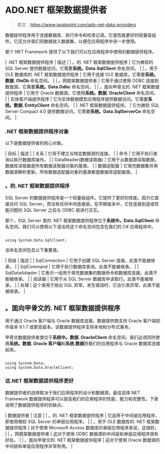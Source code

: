 # ADO.NET 框架数据提供者

> 原文：<https://www.javatpoint.com/ado-net-data-providers>

数据提供程序用于连接数据库、执行命令和检索记录。它是性能更好的轻量级组件。它还允许我们将数据放入数据集，以便在应用程序中进一步使用。

那个.NET Framework 提供了以下我们可以在应用程序中使用的数据提供程序。

| .NET 框架数据提供程序 | 描述 |
| 。的. NET 框架数据提供程序 | 它为微软的 SQL Server 提供数据访问。它需要**系统。Data.SqlClient** 命名空间。 |
| 。用于 OLE 数据库的. NET 框架数据提供程序 | 它用于连接 OLE 数据库。它需要**系统。数据. OleDb** 命名空间。 |
| 。网框架数据提供者 | 它用于通过使用 ODBC 连接到数据源。它需要**系统。Data.Odbc** 命名空间。 |
| 。面向甲骨文的. NET 框架数据提供程序 | 它用于 Oracle 数据源。它使用**系统。数据. OracleClient** 命名空间。 |
| 实体客户端提供程序 | 它为实体数据模型应用程序提供数据访问。它需要**系统。数据. EntityClient** 命名空间。 |
| .NET 框架数据提供程序。 | 它为微软 SQL Server Compact 4.0 提供数据访问。它需要**系统。Data.SqlServerCe** 命名空间。 |

### .NET 框架数据提供程序对象

以下是数据提供者的核心对象。

| 目标 | 描述 |
| 关系 | 它用于建立与特定数据源的连接。 |
| 命令 | 它用于执行查询以执行数据库操作。 |
| DataReader(数据读取器) | 它用于从数据源读取数据。数据库读取器是所有数据读取器对象的基类。 |
| 数据适配器 | 它填充数据集并用数据源解析更新。所有数据适配器对象的基类都是数据库适配器类。 |

### 。的. NET 框架数据提供程序

SQL Server 的数据提供程序是一个轻量级组件。它提供了更好的性能，因为它直接访问 SQL Server，而没有任何中间连接层。在早期版本中，它在连接到造成性能问题的 SQL Server 之前与 ODBC 层进行交互。

那个。SQL Server 类的. NET 框架数据提供程序位于**系统中。Data.SqlClient** 命名空间。我们可以使用以下语法将这个命名空间包含在我们的 C# 应用程序中。

```

using System.Data.SqlClient;  

```

该命名空间包含以下重要类。

| 班级 | 描述 |
| SqlConnection | 它用于创建 SQL Server 连接。此类不能被继承。 |
| SqlCommand | 它用于执行数据库查询。此类不能被继承。 |
| SqlDataAdapter | 它表示一组用于填充数据集的数据命令和数据库连接。此类不能被继承。 |
| 阅读器 | 它用于从 SQL Server 数据库中读取行。此类不能被继承。 |
| 处理 | 这个类用于抛出 SQL 异常。发生错误时，它会引发异常。此类不能被继承。 |

## 。面向甲骨文的. NET 框架数据提供程序

用于通过 Oracle 客户端与 Oracle 数据库连接。数据提供商支持 Oracle 客户端软件版本 8.1.7 或更高版本。该数据提供程序支持本地和分布式事务。

甲骨文数据提供者类位于**系统中。数据. OracleClient** 命名空间。我们必须同时使用**系统。数据. Oracle 客户端**和**系统.数据**将我们的应用程序与 Oracle 数据库连接起来。

```

using System.Data;  
using System.Data.OracleClient;  

```

### 这.NET 框架数据提供程序更好

数据提供者的选择取决于我们应用程序的设计和数据源。最佳选择.NET Framework 数据提供程序可以提高我们的应用程序的性能、能力和完整性。下表说明了数据提供程序的优缺点。

| 数据提供者 | 注意 |
| 。的. NET 框架数据提供程序 | 它适用于中间层应用程序，即使用微软 SQL Server 的单层应用程序。 |
| 。用于 OLE 数据库的. NET 框架数据提供程序 | 对于使用 Microsoft Access 数据库的单层应用程序来说，这很好。 |
| 。网框架数据提供者 | 这对于使用 ODBC 数据源的中间层和单层应用程序很有好处。 |
| 。面向甲骨文的. NET 框架数据提供程序 | 这对于使用 Oracle 数据源的中间层和单层应用程序非常有用。 |